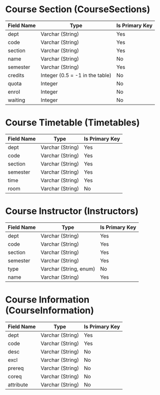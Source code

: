 # Course Section (CourseSections)
| Field Name | Type                            | Is Primary Key |
|------------|---------------------------------|----------------|
| dept       | Varchar (String)                | Yes            |
| code       | Varchar (String)                | Yes            |
| section    | Varchar (String)                | Yes            |
| name       | Varchar (String)                | No             |
| semester   | Varchar (String)                | Yes            | 
| credits    | Integer (0.5 = -1 in the table) | No             |
| quota      | Integer                         | No             |
| enrol      | Integer                         | No             |
| waiting    | Integer                         | No             |
# Course Timetable (Timetables)
| Field Name | Type             | Is Primary Key |
|------------|------------------|----------------|
| dept       | Varchar (String) | Yes            |
| code       | Varchar (String) | Yes            |
| section    | Varchar (String) | Yes            |
| semester   | Varchar (String) | Yes            | 
| time       | Varchar (String) | Yes            |
| room       | Varchar (String) | No             |
# Course Instructor (Instructors)
| Field Name | Type                   | Is Primary Key |
|------------|------------------------|----------------|
| dept       | Varchar (String)       | Yes            |
| code       | Varchar (String)       | Yes            |
| section    | Varchar (String)       | Yes            |
| semester   | Varchar (String)       | Yes            | 
| type       | Varchar (String, enum) | No             |
| name       | Varchar (String)       | Yes            |
# Course Information (CourseInformation)
| Field Name | Type             | Is Primary Key |
|------------|------------------|----------------|
| dept       | Varchar (String) | Yes            |
| code       | Varchar (String) | Yes            |
| desc       | Varchar (String) | No             |
| excl       | Varchar (String) | No             |
| prereq     | Varchar (String) | No             |
| coreq      | Varchar (String) | No             |
| attribute  | Varchar (String) | No             |
